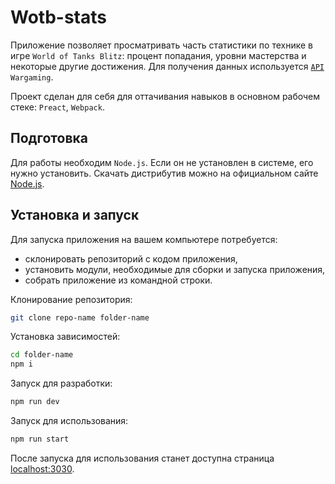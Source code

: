 # Wotb-stats

Приложение позволяет просматривать часть статистики по технике в игре `World of Tanks Blitz`: процент попадания, уровни мастерства и некоторые другие достижения. Для получения данных используется [`API`](https://developers.wargaming.net/reference/all/wot/account/list/?r_realm=ru) `Wargaming`.

Проект сделан для себя для оттачивания навыков в основном рабочем стеке: `Preact`, `Webpack`.

## Подготовка

Для работы необходим `Node.js`. Если он не установлен в системе, его нужно установить. Скачать дистрибутив можно на официальном сайте [Node.js](https://nodejs.org/en/).

## Установка и запуск

Для запуска приложения на вашем компьютере потребуется:
- склонировать репозиторий с кодом приложения,
- установить модули, необходимые для сборки и запуска приложения,
- собрать приложение из командной строки.

Клонирование репозитория:

```bash
git clone repo-name folder-name
```

Установка зависимостей:

```bash
cd folder-name
npm i
```

Запуск для разработки:

```bash
npm run dev
```

Запуск для использования:

```bash
npm run start
```

После запуска для использования станет доступна страница [localhost:3030](http://localhost:3030).

